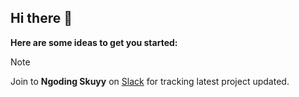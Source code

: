 ## Hi there 👋
**Here are some ideas to get you started:**
> [!NOTE]
> Join to **Ngoding Skuyy** on [Slack](https://ngodingskuyy.slack.com) for tracking latest project updated.

